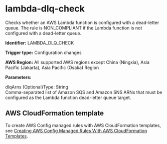 # lambda\-dlq\-check<a name="lambda-dlq-check"></a>

Checks whether an AWS Lambda function is configured with a dead\-letter queue\. The rule is NON\_COMPLIANT if the Lambda function is not configured with a dead\-letter queue\. 

**Identifier:** LAMBDA\_DLQ\_CHECK

**Trigger type:** Configuration changes

**AWS Region:** All supported AWS regions except China \(Ningxia\), Asia Pacific \(Jakarta\), Asia Pacific \(Osaka\) Region

**Parameters:**

dlqArns \(Optional\)Type: String  
Comma\-separated list of Amazon SQS and Amazon SNS ARNs that must be configured as the Lambda function dead\-letter queue target\.

## AWS CloudFormation template<a name="w79aac11c32c17b7d363c15"></a>

To create AWS Config managed rules with AWS CloudFormation templates, see [Creating AWS Config Managed Rules With AWS CloudFormation Templates](aws-config-managed-rules-cloudformation-templates.md)\.